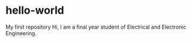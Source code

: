 # hello-world
My first repository
Hi, I am a final year student of Electrical and Electronic Engineering.
